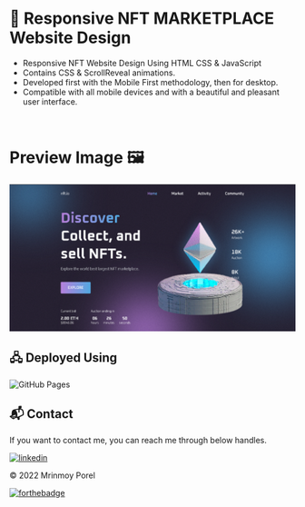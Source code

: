 # 💎 Responsive NFT MARKETPLACE Website Design

- Responsive NFT Website Design Using HTML CSS & JavaScript
- Contains CSS & ScrollReveal animations.
- Developed first with the Mobile First methodology, then for desktop.
- Compatible with all mobile devices and with a beautiful and pleasant user interface.

<br>
<h1> Preview Image 🖼 </h1>

![preview img](/nft-marketplace-preview.png)
<br>

## 🖧 Deployed Using
<img alt="GitHub Pages" src="https://img.shields.io/badge/GitHub%20Pages-327FC7.svg?logo=github&logoColor=white&style=for-the-badge"/>

<h2>📬 Contact</h2>

If you want to contact me, you can reach me through below handles.

[![linkedin](https://img.shields.io/badge/LinkedIn-0077B5?style=for-the-badge&logo=linkedin&logoColor=white)](https://www.linkedin.com/in/mrinnnmoy)

© 2022 Mrinmoy Porel


[![forthebadge](https://forthebadge.com/images/badges/built-with-love.svg)](https://forthebadge.com)
